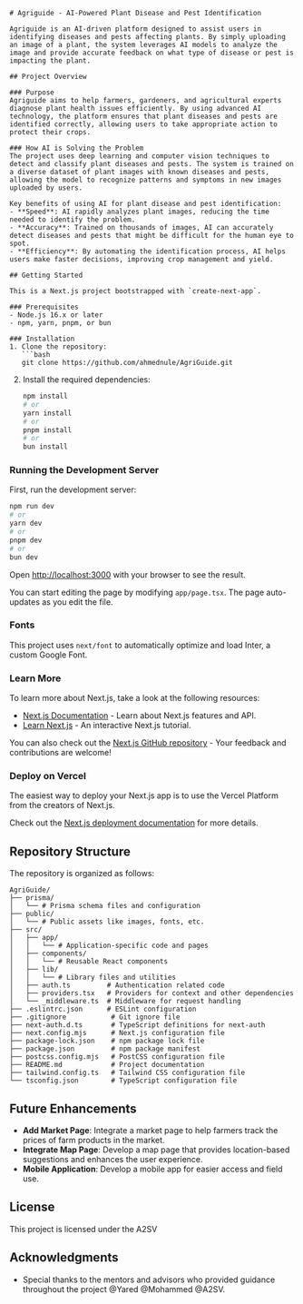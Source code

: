 ```
# Agriguide - AI-Powered Plant Disease and Pest Identification

Agriguide is an AI-driven platform designed to assist users in identifying diseases and pests affecting plants. By simply uploading an image of a plant, the system leverages AI models to analyze the image and provide accurate feedback on what type of disease or pest is impacting the plant.

## Project Overview

### Purpose
Agriguide aims to help farmers, gardeners, and agricultural experts diagnose plant health issues efficiently. By using advanced AI technology, the platform ensures that plant diseases and pests are identified correctly, allowing users to take appropriate action to protect their crops.

### How AI is Solving the Problem
The project uses deep learning and computer vision techniques to detect and classify plant diseases and pests. The system is trained on a diverse dataset of plant images with known diseases and pests, allowing the model to recognize patterns and symptoms in new images uploaded by users.

Key benefits of using AI for plant disease and pest identification:
- **Speed**: AI rapidly analyzes plant images, reducing the time needed to identify the problem.
- **Accuracy**: Trained on thousands of images, AI can accurately detect diseases and pests that might be difficult for the human eye to spot.
- **Efficiency**: By automating the identification process, AI helps users make faster decisions, improving crop management and yield.

## Getting Started

This is a Next.js project bootstrapped with `create-next-app`.

### Prerequisites
- Node.js 16.x or later
- npm, yarn, pnpm, or bun

### Installation
1. Clone the repository:
   ```bash
   git clone https://github.com/ahmednule/AgriGuide.git
   ```

2. Install the required dependencies:
   ```bash
   npm install
   # or
   yarn install
   # or
   pnpm install
   # or
   bun install
   ```

### Running the Development Server
First, run the development server:

```bash
npm run dev
# or
yarn dev
# or
pnpm dev
# or
bun dev
```

Open [http://localhost:3000](http://localhost:3000) with your browser to see the result.

You can start editing the page by modifying `app/page.tsx`. The page auto-updates as you edit the file.

### Fonts
This project uses `next/font` to automatically optimize and load Inter, a custom Google Font.

### Learn More
To learn more about Next.js, take a look at the following resources:
- [Next.js Documentation](https://nextjs.org/docs) - Learn about Next.js features and API.
- [Learn Next.js](https://nextjs.org/learn) - An interactive Next.js tutorial.

You can also check out the [Next.js GitHub repository](https://github.com/vercel/next.js/) - Your feedback and contributions are welcome!

### Deploy on Vercel
The easiest way to deploy your Next.js app is to use the Vercel Platform from the creators of Next.js.

Check out the [Next.js deployment documentation](https://nextjs.org/docs/deployment) for more details.

## Repository Structure

The repository is organized as follows:

```
AgriGuide/
├── prisma/
│   └── # Prisma schema files and configuration
├── public/
│   └── # Public assets like images, fonts, etc.
├── src/
│   ├── app/
│   │   └── # Application-specific code and pages
│   ├── components/
│   │   └── # Reusable React components
│   ├── lib/
│   │   └── # Library files and utilities
│   ├── auth.ts         # Authentication related code
│   ├── providers.tsx   # Providers for context and other dependencies
│   └── _middleware.ts  # Middleware for request handling
├── .eslintrc.json      # ESLint configuration
├── .gitignore           # Git ignore file
├── next-auth.d.ts       # TypeScript definitions for next-auth
├── next.config.mjs      # Next.js configuration file
├── package-lock.json    # npm package lock file
├── package.json         # npm package manifest
├── postcss.config.mjs   # PostCSS configuration file
├── README.md            # Project documentation
├── tailwind.config.ts   # Tailwind CSS configuration file
└── tsconfig.json        # TypeScript configuration file
```

## Future Enhancements

- **Add Market Page**: Integrate a market page to help farmers track the prices of farm products in the market.
- **Integrate Map Page**: Develop a map page that provides location-based suggestions and enhances the user experience.
- **Mobile Application**: Develop a mobile app for easier access and field use.

## License
This project is licensed under the A2SV

## Acknowledgments
- Special thanks to the mentors and advisors who provided guidance throughout the project @Yared @Mohammed @A2SV.
```

